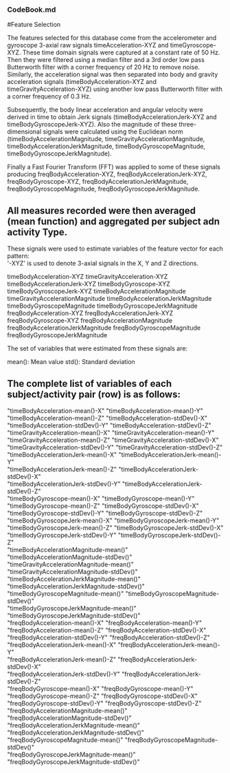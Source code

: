 ### CodeBook.md


#Feature Selection 

The features selected for this database come from the accelerometer and gyroscope 3-axial raw signals timeAcceleration-XYZ and timeGyroscope-XYZ. These time domain signals were captured at a constant rate of 50 Hz. Then they were filtered using a median filter and a 3rd order low pass Butterworth filter with a corner frequency of 20 Hz to remove noise. Similarly, the acceleration signal was then separated into body and gravity acceleration signals (timeBodyAcceleration-XYZ and timeGravityAcceleration-XYZ) using another low pass Butterworth filter with a corner frequency of 0.3 Hz. 

Subsequently, the body linear acceleration and angular velocity were derived in time to obtain Jerk signals (timeBodyAccelerationJerk-XYZ and timeBodyGyroscopeJerk-XYZ). Also the magnitude of these three-dimensional signals were calculated using the Euclidean norm (timeBodyAccelerationMagnitude, timeGravityAccelerationMagnitude, timeBodyAccelerationJerkMagnitude, timeBodyGyroscopeMagnitude, timeBodyGyroscopeJerkMagnitude). 

Finally a Fast Fourier Transform (FFT) was applied to some of these signals producing freqBodyAcceleration-XYZ, freqBodyAccelerationJerk-XYZ, freqBodyGyroscope-XYZ, freqBodyAccelerationJerkMagnitude, freqBodyGyroscopeMagnitude, freqBodyGyroscopeJerkMagnitude.  

## All measures recorded were then averaged (mean function) and aggregated per subject adn activity Type.

These signals were used to estimate variables of the feature vector for each pattern:  
'-XYZ' is used to denote 3-axial signals in the X, Y and Z directions.

timeBodyAcceleration-XYZ
timeGravityAcceleration-XYZ
timeBodyAccelerationJerk-XYZ
timeBodyGyroscope-XYZ
timeBodyGyroscopeJerk-XYZ
timeBodyAccelerationMagnitude
timeGravityAccelerationMagnitude
timeBodyAccelerationJerkMagnitude
timeBodyGyroscopeMagnitude
timeBodyGyroscopeJerkMagnitude
freqBodyAcceleration-XYZ
freqBodyAccelerationJerk-XYZ
freqBodyGyroscope-XYZ
freqBodyAccelerationMagnitude
freqBodyAccelerationJerkMagnitude
freqBodyGyroscopeMagnitude
freqBodyGyroscopeJerkMagnitude

The set of variables that were estimated from these signals are: 

mean(): Mean value
std(): Standard deviation

## The complete list of variables of each subject/activity pair (row) is as follows:
"timeBodyAcceleration-mean()-X"               "timeBodyAcceleration-mean()-Y"                 
"timeBodyAcceleration-mean()-Z"               "timeBodyAcceleration-stdDev()-X"               
"timeBodyAcceleration-stdDev()-Y"             "timeBodyAcceleration-stdDev()-Z"               
"timeGravityAcceleration-mean()-X"            "timeGravityAcceleration-mean()-Y"              
"timeGravityAcceleration-mean()-Z"            "timeGravityAcceleration-stdDev()-X"            
"timeGravityAcceleration-stdDev()-Y"          "timeGravityAcceleration-stdDev()-Z"            
"timeBodyAccelerationJerk-mean()-X"           "timeBodyAccelerationJerk-mean()-Y"             
"timeBodyAccelerationJerk-mean()-Z"           "timeBodyAccelerationJerk-stdDev()-X"           
"timeBodyAccelerationJerk-stdDev()-Y"         "timeBodyAccelerationJerk-stdDev()-Z"           
"timeBodyGyroscope-mean()-X"                  "timeBodyGyroscope-mean()-Y"                         
"timeBodyGyroscope-mean()-Z"                  "timeBodyGyroscope-stdDev()-X"                       
"timeBodyGyroscope-stdDev()-Y"                "timeBodyGyroscope-stdDev()-Z"                       
"timeBodyGyroscopeJerk-mean()-X"              "timeBodyGyroscopeJerk-mean()-Y"                     
"timeBodyGyroscopeJerk-mean()-Z"              "timeBodyGyroscopeJerk-stdDev()-X"                   
"timeBodyGyroscopeJerk-stdDev()-Y"            "timeBodyGyroscopeJerk-stdDev()-Z"                   
"timeBodyAccelerationMagnitude-mean()"        "timeBodyAccelerationMagnitude-stdDev()"        
"timeGravityAccelerationMagnitude-mean()"     "timeGravityAccelerationMagnitude-stdDev()"     
"timeBodyAccelerationJerkMagnitude-mean()"    "timeBodyAccelerationJerkMagnitude-stdDev()"    
"timeBodyGyroscopeMagnitude-mean()"           "timeBodyGyroscopeMagnitude-stdDev()"                
"timeBodyGyroscopeJerkMagnitude-mean()"       "timeBodyGyroscopeJerkMagnitude-stdDev()"            
"freqBodyAcceleration-mean()-X"               "freqBodyAcceleration-mean()-Y"                 
"freqBodyAcceleration-mean()-Z"               "freqBodyAcceleration-stdDev()-X"               
"freqBodyAcceleration-stdDev()-Y"             "freqBodyAcceleration-stdDev()-Z"               
"freqBodyAccelerationJerk-mean()-X"           "freqBodyAccelerationJerk-mean()-Y"             
"freqBodyAccelerationJerk-mean()-Z"           "freqBodyAccelerationJerk-stdDev()-X"           
"freqBodyAccelerationJerk-stdDev()-Y"         "freqBodyAccelerationJerk-stdDev()-Z"           
"freqBodyGyroscope-mean()-X"                  "freqBodyGyroscope-mean()-Y"                         
"freqBodyGyroscope-mean()-Z"                  "freqBodyGyroscope-stdDev()-X"                       
"freqBodyGyroscope-stdDev()-Y"                "freqBodyGyroscope-stdDev()-Z"                       
"freqBodyAccelerationMagnitude-mean()"        "freqBodyAccelerationMagnitude-stdDev()"        
"freqBodyAccelerationJerkMagnitude-mean()"    "freqBodyAccelerationJerkMagnitude-stdDev()"
"freqBodyGyroscopeMagnitude-mean()"           "freqBodyGyroscopeMagnitude-stdDev()"            
"freqBodyGyroscopeJerkMagnitude-mean()"       "freqBodyGyroscopeJerkMagnitude-stdDev()"        

